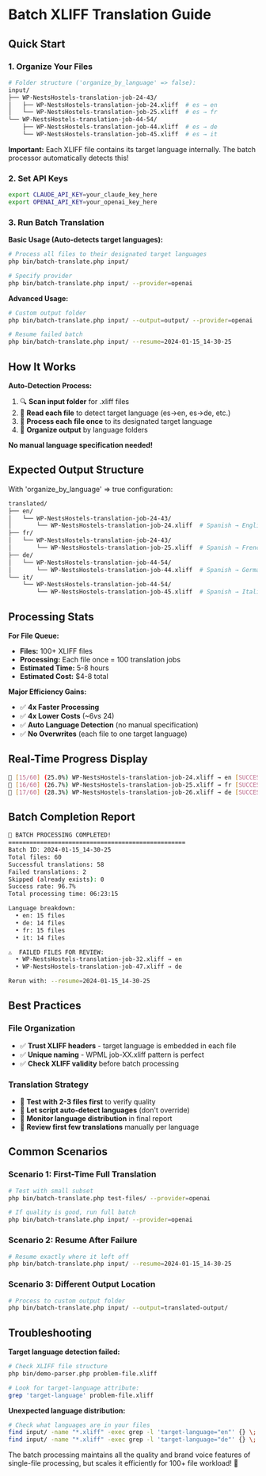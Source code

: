 # Batch XLIFF Translation Guide

## Quick Start

### 1. Organize Your Files

```bash
# Folder structure ('organize_by_language' => false):
input/
├── WP-NestsHostels-translation-job-24-43/
│   ├── WP-NestsHostels-translation-job-24.xliff  # es → en
│   └── WP-NestsHostels-translation-job-25.xliff  # es → fr
└── WP-NestsHostels-translation-job-44-54/
    ├── WP-NestsHostels-translation-job-44.xliff  # es → de
    └── WP-NestsHostels-translation-job-45.xliff  # es → it
```

**Important:** Each XLIFF file contains its target language internally. The batch processor automatically detects this!

### 2. Set API Keys

```bash
export CLAUDE_API_KEY=your_claude_key_here
export OPENAI_API_KEY=your_openai_key_here
```

### 3. Run Batch Translation

**Basic Usage (Auto-detects target languages):**

```bash
# Process all files to their designated target languages
php bin/batch-translate.php input/

# Specify provider
php bin/batch-translate.php input/ --provider=openai
```

**Advanced Usage:**

```bash
# Custom output folder
php bin/batch-translate.php input/ --output=output/ --provider=openai

# Resume failed batch
php bin/batch-translate.php input/ --resume=2024-01-15_14-30-25
```

## How It Works

**Auto-Detection Process:**

1. 🔍 **Scan input folder** for .xliff files
2. 🎯 **Read each file** to detect target language (es→en, es→de, etc.)
3. 🚀 **Process each file once** to its designated target language
4. 📁 **Organize output** by language folders

**No manual language specification needed!**

## Expected Output Structure

With 'organize_by_language' => true configuration:

```bash
translated/
├── en/
│   └── WP-NestsHostels-translation-job-24-43/
│       └── WP-NestsHostels-translation-job-24.xliff  # Spanish → English
├── fr/
│   └── WP-NestsHostels-translation-job-24-43/
│       └── WP-NestsHostels-translation-job-25.xliff  # Spanish → French  
├── de/
│   └── WP-NestsHostels-translation-job-44-54/
│       └── WP-NestsHostels-translation-job-44.xliff  # Spanish → German
└── it/
    └── WP-NestsHostels-translation-job-44-54/
        └── WP-NestsHostels-translation-job-45.xliff  # Spanish → Italian
```

## Processing Stats

**For File Queue:**

- **Files:** 100+ XLIFF files
- **Processing:** Each file once = 100 translation jobs
- **Estimated Time:** 5-8 hours
- **Estimated Cost:** $4-8 total

**Major Efficiency Gains:**

- ✅ **4x Faster Processing**
- ✅ **4x Lower Costs** (~$6 vs ~$24)
- ✅ **Auto Language Detection** (no manual specification)
- ✅ **No Overwrites** (each file to one target language)

## Real-Time Progress Display

```bash
🔄 [15/60] (25.0%) WP-NestsHostels-translation-job-24.xliff → en [SUCCESS]
🔄 [16/60] (26.7%) WP-NestsHostels-translation-job-25.xliff → fr [SUCCESS]
🔄 [17/60] (28.3%) WP-NestsHostels-translation-job-26.xliff → de [SUCCESS]
```

## Batch Completion Report

```bash
🎉 BATCH PROCESSING COMPLETED!
==================================================
Batch ID: 2024-01-15_14-30-25
Total files: 60
Successful translations: 58
Failed translations: 2
Skipped (already exists): 0
Success rate: 96.7%
Total processing time: 06:23:15

Language breakdown:
  • en: 15 files
  • de: 14 files  
  • fr: 15 files
  • it: 14 files

⚠️  FAILED FILES FOR REVIEW:
  • WP-NestsHostels-translation-job-32.xliff → en
  • WP-NestsHostels-translation-job-47.xliff → de

Rerun with: --resume=2024-01-15_14-30-25
```

## Best Practices

### File Organization

- ✅ **Trust XLIFF headers** - target language is embedded in each file
- ✅ **Unique naming** - WPML job-XX.xliff pattern is perfect
- ✅ **Check XLIFF validity** before batch processing

### Translation Strategy

- 🎯 **Test with 2-3 files first** to verify quality
- 🎯 **Let script auto-detect languages** (don't override)
- 🎯 **Monitor language distribution** in final report
- 🎯 **Review first few translations** manually per language

## Common Scenarios

### Scenario 1: First-Time Full Translation

```bash
# Test with small subset
php bin/batch-translate.php test-files/ --provider=openai

# If quality is good, run full batch
php bin/batch-translate.php input/ --provider=openai
```

### Scenario 2: Resume After Failure

```bash
# Resume exactly where it left off
php bin/batch-translate.php input/ --resume=2024-01-15_14-30-25
```

### Scenario 3: Different Output Location

```bash
# Process to custom output folder
php bin/batch-translate.php input/ --output=translated-output/
```

## Troubleshooting

**Target language detection failed:**

```bash
# Check XLIFF file structure
php bin/demo-parser.php problem-file.xliff

# Look for target-language attribute:
grep 'target-language' problem-file.xliff
```

**Unexpected language distribution:**

```bash
# Check what languages are in your files
find input/ -name "*.xliff" -exec grep -l 'target-language="en"' {} \;
find input/ -name "*.xliff" -exec grep -l 'target-language="de"' {} \;
```

The batch processing maintains all the quality and brand voice features of single-file processing, but scales it efficiently for 100+
file workload! 🚀
